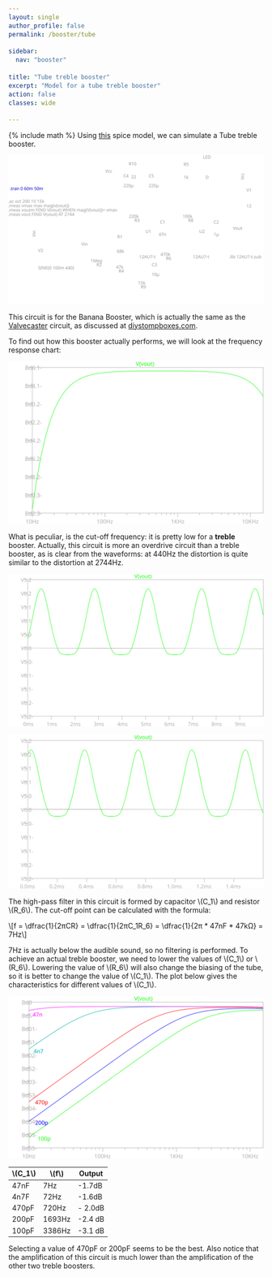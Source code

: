 ```yaml
---
layout: single
author_profile: false
permalink: /booster/tube

sidebar:
  nav: "booster"

title: "Tube treble booster"
excerpt: "Model for a tube treble booster"
action: false
classes: wide

---
```

{% include math %}
Using [this](/assets/spice/booster/tube.asc) spice model, we can simulate a Tube treble booster.

![](/assets/images/booster/tube.svg)

This circuit is for the Banana Booster, which is actually the same as the [Valvecaster](http://beavisaudio.com/projects/valvecaster/) circuit, as discussed at [diystompboxes.com](http://www.diystompboxes.com/smfforum/index.php?topic=63479.0).

To find out how this booster actually performs, we will look at the frequency response chart:

![](/assets/images/booster/tube-freq.svg)

What is peculiar, is the cut-off frequency: it is pretty low for a **treble** booster. Actually, this circuit is more an overdrive circuit than a treble booster, as is clear from the waveforms: at 440Hz the distortion is quite similar to the distortion at 2744Hz.

![](/assets/images/booster/tube-440.svg)

![](/assets/images/booster/tube-2744.svg)

The high-pass filter in this circuit is formed by capacitor \\(C_1\\) and resistor \\(R_6\\). The cut-off point can be calculated with the formula:

\\[f = \dfrac{1}{2πCR} = \dfrac{1}{2πC_1R_6} = \dfrac{1}{2π * 47nF * 47kΩ} = 7Hz\\]

7Hz is actually below the audible sound, so no filtering is performed. To achieve an actual treble booster, we need to lower the values of \\(C_1\\) or \\(R_6\\). Lowering the value of \\(R_6\\) will also change the biasing of the tube, so it is better to change the value of \\(C_1\\). The plot below gives the characteristics for different values of \\(C_1\\).

![](/assets/images/booster/tubetreble.svg)

|\\(C_1\\)|\\(f\\)| Output |
|---------|-------|--------|
| 47nF | 7Hz | -1.7dB |
| 4n7F | 72Hz | -1.6dB |
| 470pF | 720Hz | - 2.0dB |
| 200pF | 1693Hz | -2.4 dB |
| 100pF | 3386Hz | -3.1 dB |

Selecting a value of 470pF or 200pF seems to be the best. Also notice that the amplification of this circuit is much lower than the amplification of the other two treble boosters.
